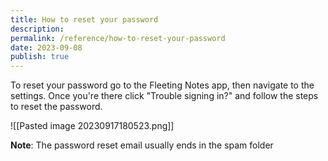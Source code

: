 ```yaml
---
title: How to reset your password
description: 
permalink: /reference/how-to-reset-your-password
date: 2023-09-08
publish: true
---
```

To reset your password go to the Fleeting Notes app, then navigate to the settings. Once you're there click "Trouble signing in?" and follow the steps to reset the password.

![[Pasted image 20230917180523.png]]

**Note**: The password reset email usually ends in the spam folder